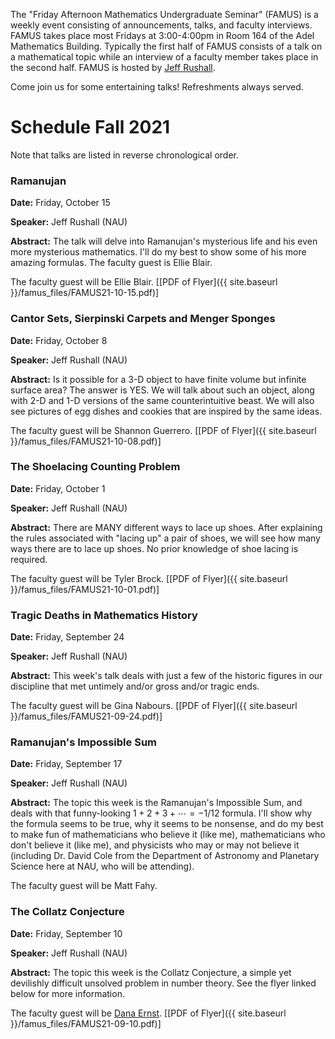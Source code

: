 The "Friday Afternoon Mathematics Undergraduate Seminar" (FAMUS) is a weekly event consisting of announcements, talks, and faculty interviews.  FAMUS takes place most Fridays at 3:00-4:00pm in Room 164 of the Adel Mathematics Building.  Typically the first half of FAMUS consists of a talk on a mathematical topic while an interview of a faculty member takes place in the second half. FAMUS is hosted by [Jeff Rushall](https://nau.edu/cefns/natsci/math/directory-full-time/rushall-jeff/).

Come join us for some entertaining talks!  Refreshments always served.

# Schedule Fall 2021 #

Note that talks are listed in reverse chronological order.

### Ramanujan

**Date:** Friday, October 15

**Speaker:** Jeff Rushall (NAU)

**Abstract:** The talk will delve into Ramanujan's mysterious life and his even more mysterious mathematics.  I'll do my best to show some of his more amazing formulas.  The faculty guest is Ellie Blair.

The faculty guest will be Ellie Blair. [[PDF of Flyer]({{ site.baseurl }}/famus_files/FAMUS21-10-15.pdf)]

### Cantor Sets, Sierpinski Carpets and Menger Sponges

**Date:** Friday, October 8

**Speaker:** Jeff Rushall (NAU)

**Abstract:** Is it possible for a 3-D object to have finite volume but infinite surface area?  The answer is YES.  We will talk about such an object, along with 2-D and 1-D versions of the same counterintuitive beast.  We will also see pictures of egg dishes and cookies that are inspired by the same ideas.  

The faculty guest will be Shannon Guerrero. [[PDF of Flyer]({{ site.baseurl }}/famus_files/FAMUS21-10-08.pdf)]

### The Shoelacing Counting Problem

**Date:** Friday, October 1

**Speaker:** Jeff Rushall (NAU)

**Abstract:** There are MANY different ways to lace up shoes.  After explaining the rules associated with "lacing up" a pair of shoes, we will see how many ways there are  to lace up shoes.  No prior knowledge of shoe lacing is required.

The faculty guest will be Tyler Brock. [[PDF of Flyer]({{ site.baseurl }}/famus_files/FAMUS21-10-01.pdf)]

### Tragic Deaths in Mathematics History

**Date:** Friday, September 24

**Speaker:** Jeff Rushall (NAU)

**Abstract:** This week's talk deals with just a few of the historic figures in our discipline that met untimely and/or gross and/or tragic ends.

The faculty guest will be Gina Nabours. [[PDF of Flyer]({{ site.baseurl }}/famus_files/FAMUS21-09-24.pdf)]

### Ramanujan's Impossible Sum

**Date:** Friday, September 17

**Speaker:** Jeff Rushall (NAU)

**Abstract:** The topic this week is the Ramanujan's Impossible Sum, and deals with that funny-looking $1 + 2 + 3 + \cdots = -1/12$ formula.  I'll show why the formula seems to be true, why it seems to be nonsense, and do my best to make fun of mathematicians who believe it (like me), mathematicians who don't believe it (like me), and physicists who may or may not believe it (including Dr. David Cole from the Department of Astronomy and Planetary Science here at NAU, who will be attending).

The faculty guest will be Matt Fahy.

### The Collatz Conjecture

**Date:** Friday, September 10

**Speaker:** Jeff Rushall (NAU)

**Abstract:** The topic this week is the Collatz Conjecture, a simple yet devilishly difficult unsolved problem in number theory. See the flyer linked below for more information.

The faculty guest will be [Dana Ernst](http://danaernst.com).  [[PDF of Flyer]({{ site.baseurl }}/famus_files/FAMUS21-09-10.pdf)]
